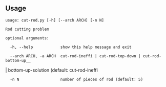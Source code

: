 ## Usage

	usage: cut-rod.py [-h] [--arch ARCH] [-n N]

	Rod cutting problem

	optional arguments:

	  -h, --help            show this help message and exit

	  --arch ARCH, -a ARCH  cut-rod-ineffi | cut-rod-top-down | cut-rod-bottom-up__
| bottom-up-solution (default: cut-rod-ineffi

	  -n N                  number of pieces of rod (default: 5)


